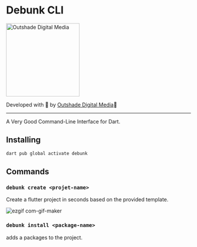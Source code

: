 # Debunk CLI


<img src="https://user-images.githubusercontent.com/71834118/197453217-d121a565-12eb-440a-bbf7-d48fcbb6c77c.png" alt="Outshade Digital Media" style="width:200px;"/>


Developed with 💙 by [Outshade Digital Media](https://www.outshade.in/)💙

---

A Very Good Command-Line Interface for Dart.

## Installing

```sh
dart pub global activate debunk
```


## Commands

### `debunk create <projet-name>`

Create a flutter project in seconds based on the provided template.

![ezgif com-gif-maker](https://user-images.githubusercontent.com/71834118/197453183-4af0aef6-5a72-42a4-bfe9-b6e35b9ede87.gif)


### `debunk install <package-name>`

adds a packages to the project.



